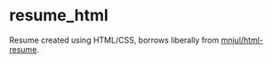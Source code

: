 # resume_html
Resume created using HTML/CSS, borrows liberally from [mnjul/html-resume](https://github.com/mnjul/html-resume).
